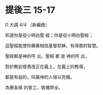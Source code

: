 # 提後三 15-17

D 大調 4/4 （新編曲）

知道你是從小明白聖 經；你是從小明白聖經；

這聖經能使你藉著相信基督耶穌，有得救的智慧。

聖經都是神的呼 出，聖經 都 是 神的呼 出，

對於教訓督責改正在義上，在義上的教導，

都是有益的，叫屬神的人得以完備，

為著各樣 的善工，裝備齊全。